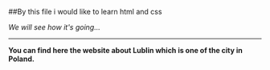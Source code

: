 ##By this file i would like to learn html and css

*We will see how it's going...*

------------------------

**You can find here the website about Lublin which is one of the city in Poland.**